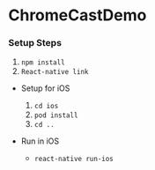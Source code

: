 # ChromeCastDemo

### Setup Steps

1. `npm install`
2. `React-native link`

- Setup for iOS


  1. `cd ios`
  2. `pod install`
  3. `cd ..`

- Run in iOS

  - `react-native run-ios`

